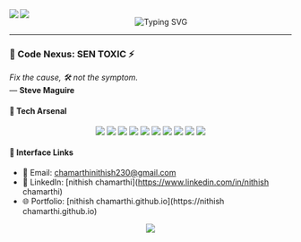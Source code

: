 <img align="left" src="https://raw.githubusercontent.com/orhun/orhun/refs/heads/master/assets/ratatui-spin-dark.gif#gh-dark-mode-only">
<img align="left" src="https://raw.githubusercontent.com/orhun/orhun/refs/heads/master/assets/ratatui-spin-light.gif#gh-light-mode-only">

<p align="center">
  <img src="https://readme-typing-svg.herokuapp.com?font=Orbitron&size=24&pause=800&color=FF00FF&background=0D1117¢er=true&vCenter=true&width=450&lines=//+Nitish+chamarthi;Initializing+Code+Matrix..." alt="Typing SVG" />
</p>

---

### 🌆 Code Nexus: SEN TOXIC ⚡️

*Fix the cause, 🛠️ not the symptom.*  
— **Steve Maguire**

#### 🌌 Tech Arsenal
<p align="center">
  <img src="https://img.shields.io/badge/-Python-00FFFF?logo=python&logoColor=000000&style=plastic" />
  <img src="https://img.shields.io/badge/-React-FF00FF?logo=react&logoColor=000000&style=plastic" />
  <img src="https://img.shields.io/badge/-Next.js-39FF14?logo=next.js&logoColor=000000&style=plastic" />
  <img src="https://img.shields.io/badge/-Flutter-00FFFF?logo=flutter&logoColor=000000&style=plastic" />
  <img src="https://img.shields.io/badge/-C-FF00FF?logo=c&logoColor=000000&style=plastic" />
  <img src="https://img.shields.io/badge/-Git-39FF14?logo=git&logoColor=000000&style=plastic" />
  <img src="https://img.shields.io/badge/-HTML5-00FFFF?logo=html5&logoColor=000000&style=plastic" />
  <img src="https://img.shields.io/badge/-CSS3-FF00FF?logo=css3&logoColor=000000&style=plastic" />
  <img src="https://img.shields.io/badge/-JavaScript-39FF14?logo=javascript&logoColor=000000&style=plastic" />
  <img src="https://img.shields.io/badge/-Flask-00FFFF?logo=flask&logoColor=000000&style=plastic" />
</p>

#### 🔗 Interface Links
- 📡 Email: [chamarthinithish230@gmail.com](mailto:chamarthinithish230@gmail.com)
- 💾 LinkedIn: [nithish chamarthi](https://www.linkedin.com/in/nithish chamarthi)
- 🌐 Portfolio: [nithish chamarthi.github.io](https://nithish chamarthi.github.io)

<p align="center">
  <img src="https://img.shields.io/badge/-Plug+Into+the+Grid-00B7EB?style=for-the-badge&logo=codeigniter" />
</p>
